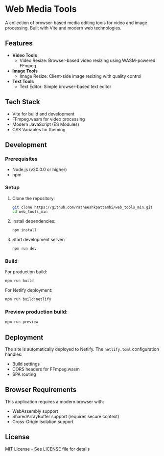 # Web Media Tools

A collection of browser-based media editing tools for video and image processing. Built with Vite and modern web technologies.

## Features

- **Video Tools**
  - Video Resize: Browser-based video resizing using WASM-powered FFmpeg
- **Image Tools**
  - Image Resize: Client-side image resizing with quality control
- **Text Tools**
  - Text Editor: Simple browser-based text editor

## Tech Stack

- Vite for build and development
- FFmpeg.wasm for video processing
- Modern JavaScript (ES Modules)
- CSS Variables for theming

## Development

### Prerequisites

- Node.js (v20.0.0 or higher)
- npm

### Setup

1. Clone the repository:
   ```bash
   git clone https://github.com/ratheeshkpattambi/web_tools_min.git
   cd web_tools_min
   ```

2. Install dependencies:
   ```bash
   npm install
   ```

3. Start development server:
   ```bash
   npm run dev
   ```

### Build

For production build:
```bash
npm run build
```

For Netlify deployment:
```bash
npm run build:netlify
```

### Preview production build:
```bash
npm run preview
```

## Deployment

The site is automatically deployed to Netlify. The `netlify.toml` configuration handles:
- Build settings
- CORS headers for FFmpeg.wasm
- SPA routing

## Browser Requirements

This application requires a modern browser with:
- WebAssembly support
- SharedArrayBuffer support (requires secure context)
- Cross-Origin Isolation support

## License

MIT License - See LICENSE file for details 